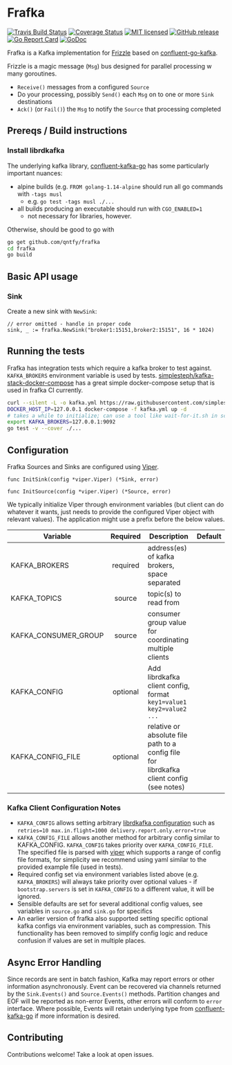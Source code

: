 # Frafka

[![Travis Build Status](https://img.shields.io/travis/qntfy/frafka.svg?branch=master)](https://travis-ci.org/qntfy/frafka)
[![Coverage Status](https://coveralls.io/repos/github/qntfy/frafka/badge.svg?branch=master)](https://coveralls.io/github/qntfy/frafka?branch=master)
[![MIT licensed](https://img.shields.io/badge/license-MIT-blue.svg)](./LICENSE)
[![GitHub release](https://img.shields.io/github/release/qntfy/frafka.svg?maxAge=3600)](https://github.com/qntfy/frafka/releases/latest)
[![Go Report Card](https://goreportcard.com/badge/github.com/qntfy/frafka)](https://goreportcard.com/report/github.com/qntfy/frafka)
[![GoDoc](https://godoc.org/github.com/qntfy/frafka?status.svg)](http://godoc.org/github.com/qntfy/frafka)

Frafka is a Kafka implementation for [Frizzle](https://github.com/qntfy/frizzle) based on [confluent-go-kafka](https://github.com/confluentinc/confluent-kafka-go).

Frizzle is a magic message (`Msg`) bus designed for parallel processing w many goroutines.

* `Receive()` messages from a configured `Source`
* Do your processing, possibly `Send()` each `Msg` on to one or more `Sink` destinations
* `Ack()` (or `Fail()`) the `Msg`  to notify the `Source` that processing completed

## Prereqs / Build instructions

### Install librdkafka

The underlying kafka library,
[confluent-kafka-go](https://github.com/confluentinc/confluent-kafka-go#installing-librdkafka)
has some particularly important nuances:

* alpine builds (e.g. `FROM golang-1.14-alpine` should run all go commands with `-tags musl`
  * e.g. `go test -tags musl ./...`
* all builds producing an executable should run with `CGO_ENABLED=1`
  * not necessary for libraries, however.

Otherwise, should be good to go with

```sh
go get github.com/qntfy/frafka
cd frafka
go build
```

## Basic API usage

### Sink

Create a new sink with `NewSink`:

``` golang
// error omitted - handle in proper code
sink, _ := frafka.NewSink("broker1:15151,broker2:15151", 16 * 1024)
```

## Running the tests

Frafka has integration tests which require a kafka broker to test against. `KAFKA_BROKERS` environment variable is
used by tests. [simplesteph/kafka-stack-docker-compose](https://github.com/simplesteph/kafka-stack-docker-compose)
has a great simple docker-compose setup that is used in frafka CI currently.

```sh
curl --silent -L -o kafka.yml https://raw.githubusercontent.com/simplesteph/kafka-stack-docker-compose/v5.1.0/zk-single-kafka-single.yml
DOCKER_HOST_IP=127.0.0.1 docker-compose -f kafka.yml up -d
# takes a while to initialize; can use a tool like wait-for-it.sh in scripting
export KAFKA_BROKERS=127.0.0.1:9092
go test -v --cover ./...
```

## Configuration

Frafka Sources and Sinks are configured using [Viper](https://godoc.org/github.com/spf13/viper).

```golang
func InitSink(config *viper.Viper) (*Sink, error)

func InitSource(config *viper.Viper) (*Source, error)
```

We typically initialize Viper through environment variables (but client can do whatever it wants,
just needs to provide the configured Viper object with relevant values). The application might
use a prefix before the below values.

| Variable | Required | Description | Default |
|---------------------------|:--------:|-------------------------------------------------------------------------------------------------------------------------------------------------------------------------------------------|:-------:|
| KAFKA_BROKERS | required | address(es) of kafka brokers, space separated |  |
| KAFKA_TOPICS | source | topic(s) to read from |  |
| KAFKA_CONSUMER_GROUP | source | consumer group value for coordinating multiple clients |  |
| KAFKA_CONFIG | optional | Add librdkafka client config, format `key1=value1 key2=value2 ...` |  |
| KAFKA_CONFIG_FILE | optional | relative or absolute file path to a config file for librdkafka client config (see notes) |  |

### Kafka Client Configuration Notes

* `KAFKA_CONFIG` allows setting arbitrary
[librdkafka configuration](https://github.com/edenhill/librdkafka/blob/v1.4.2/CONFIGURATION.md)
such as `retries=10 max.in.flight=1000 delivery.report.only.error=true`
* `KAFKA_CONFIG_FILE` allows another method for arbitrary config similar to KAFKA_CONFIG. `KAFKA_CONFIG` takes priority
over `KAFKA_CONFIG_FILE`. The specified file is parsed with [viper](https://github.com/spf13/viper) which supports a range of
config file formats, for simplicity we recommend using yaml similar to the provided example file (used in tests).
* Required config set via environment variables listed above (e.g. `KAFKA_BROKERS`) will always take priority over
optional values - if `bootstrap.servers` is set in `KAFKA_CONFIG` to a different value, it will be ignored.
* Sensible defaults are set for several additional config values, see variables in `source.go` and `sink.go` for specifics
* An earlier version of frafka also supported setting specific optional kafka configs via environment variables, such as
compression. This functionality has been removed to simplify config logic and reduce confusion if values are set in multiple
places.

## Async Error Handling

Since records are sent in batch fashion, Kafka may report errors or other information asynchronously.
Event can be recovered via channels returned by the `Sink.Events()` and `Source.Events()` methods.
Partition changes and EOF will be reported as non-error Events, other errors will conform to `error` interface.
Where possible, Events will retain underlying type from [confluent-kafka-go](https://github.com/confluentinc/confluent-kafka-go)
if more information is desired.

## Contributing

Contributions welcome! Take a look at open issues.
